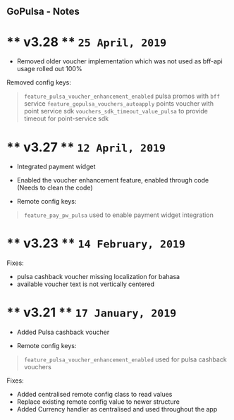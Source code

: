 ## GoPulsa - Notes

** v3.28 ** `25 April, 2019`
=========================
- Removed older voucher implementation which was not used as bff-api usage rolled out 100%

Removed config keys:
>   `feature_pulsa_voucher_enhancement_enabled` pulsa promos with `bff` service
>   `feature_gopulsa_vouchers_autoapply` points voucher with point service sdk
>   `vouchers_sdk_timeout_value_pulsa` to provide timeout for point-service sdk

** v3.27 ** `12 April, 2019`
=========================
- Integrated payment widget
- Enabled the voucher enhancement feature, enabled through code (Needs to clean the code)
 
- Remote config keys:
> `feature_pay_pw_pulsa` used to enable payment widget integration

** v3.23 ** `14 February, 2019`
=========================
Fixes:
- pulsa cashback voucher missing localization for bahasa
- available voucher text is not vertically centered

** v3.21 ** `17 January, 2019`
=========================
- Added Pulsa cashback voucher

- Remote config keys:
> `feature_pulsa_voucher_enhancement_enabled` used for pulsa cashback vouchers 

Fixes:
- Added centralised remote config class to read values
- Replace existing remote config value to newer structure 
- Added Currency handler as centralised and used throughout the app
